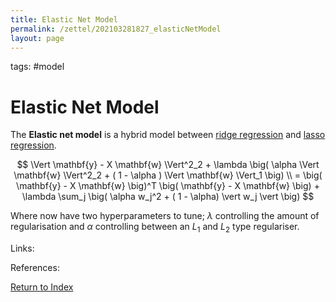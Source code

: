```yaml
---
title: Elastic Net Model
permalink: /zettel/202103281827_elasticNetModel
layout: page
---
```

tags: #model

# Elastic Net Model

The **Elastic net model** is a hybrid model between [ridge regression](202103281806_ridgeRegression) and [lasso regression](202103281817_lassoRegression). 

$$
\Vert \mathbf{y} - X \mathbf{w} \Vert^2_2 + \lambda \big( \alpha \Vert \mathbf{w} \Vert^2_2 + ( 1 - \alpha ) \Vert \mathbf{w} \Vert_1 \big) \\
= \big( \mathbf{y} - X \mathbf{w} \big)^T \big( \mathbf{y} - X \mathbf{w} \big) + \lambda \sum_j \big( \alpha w_j^2 + ( 1 - \alpha) \vert w_j \vert \big)
$$

Where now have two hyperparameters to tune; $\lambda$ controlling the amount of regularisation and $\alpha$ controlling between 
an $L_1$ and $L_2$ type regulariser.

Links: 

References: 

[Return to Index](index)